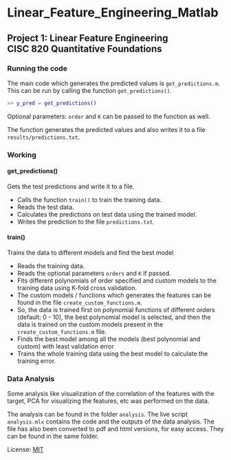 # Linear_Feature_Engineering_Matlab

## Project 1: Linear Feature Engineering <br> CISC 820 Quantitative Foundations

### Running the code

The main code which generates the predicted values is `get_predictions.m`. This
can be run by calling the function `get_predictions()`.

```matlab
>> y_pred = get_predictions()
```

Optional parameters: `order` and `K` can be passed to the function as well.

The function generates the predicted values and also writes it to a file
`results/predictions.txt`.


### Working 

#### get_predictions()

Gets the test predictions and write it to a file.

- Calls the function `train()` to train the training data.
- Reads the test data.
- Calculates the predictions on test data using the trained model.
- Writes the prediction to the file `predictions.txt`.

#### train()

Trains the data to different models and find the best model

- Reads the training data.
- Reads the optional parameters `orders` and `K` if passed.
- Fits different polynomials of order specified and custom models to the training
    data using K-fold cross validation.
- The custom models / functions which generates the features can be found in the
    file `create_custom_functions.m`.
- So, the data is trained first on polynomial functions of different orders
    (default: 0 - 10), the best polynomial model is selected, and then the data
    is trained on the custom models present in the `create_custom_functions.m`
    file.
- Finds the best model among all the models (best polynomial and custom) 
    with least validation error
- Trains the whole training data using the best model to calculate the training
    error.

### Data Analysis

Some analysis like visualization of the correlation of the features with 
the target, PCA for visualizing the features, etc was performed on the 
data. 

The analysis can be found in the folder `analysis`. The live script 
`analysis.mlx` contains the code and the outputs of the data analysis. The
file has also been converted to pdf and html versions, for easy access.
They can be found in the same folder.

License: [MIT](https://github.com/ayushkumarshah/Linear_Feature_Engineering_Matlab/blob/master/LICENSE)
